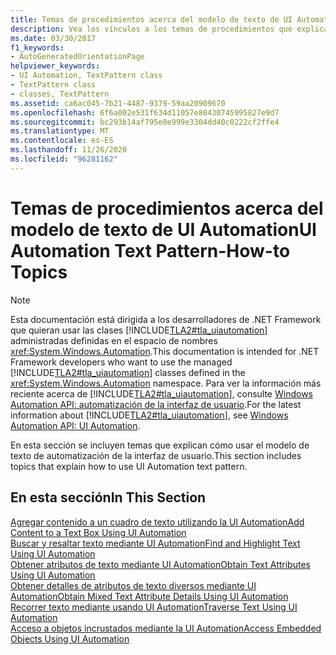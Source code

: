 ```yaml
---
title: Temas de procedimientos acerca del modelo de texto de UI Automation
description: Vea los vínculos a los temas de procedimientos que explican cómo usar el patrón de texto de automatización de la interfaz de usuario. Entre los temas se incluye agregar contenido a un cuadro de texto, recorrer texto y mucho más.
ms.date: 03/30/2017
f1_keywords:
- AutoGeneratedOrientationPage
helpviewer_keywords:
- UI Automation, TextPattern class
- TextPattern class
- classes, TextPattern
ms.assetid: ca6ac045-7b21-4487-9379-59aa20909670
ms.openlocfilehash: 6f6a002e531f634d11057e80430745995827e9d7
ms.sourcegitcommit: bc293b14af795e0e999e3304dd40c0222cf2ffe4
ms.translationtype: MT
ms.contentlocale: es-ES
ms.lasthandoff: 11/26/2020
ms.locfileid: "96281162"
---
```

# <a name="ui-automation-text-pattern-how-to-topics"></a><span data-ttu-id="14736-104">Temas de procedimientos acerca del modelo de texto de UI Automation</span><span class="sxs-lookup"><span data-stu-id="14736-104">UI Automation Text Pattern-How-to Topics</span></span>

> [!NOTE]
> <span data-ttu-id="14736-105">Esta documentación está dirigida a los desarrolladores de .NET Framework que quieran usar las clases [!INCLUDE[TLA2#tla_uiautomation](../../../includes/tla2sharptla-uiautomation-md.md)] administradas definidas en el espacio de nombres <xref:System.Windows.Automation>.</span><span class="sxs-lookup"><span data-stu-id="14736-105">This documentation is intended for .NET Framework developers who want to use the managed [!INCLUDE[TLA2#tla_uiautomation](../../../includes/tla2sharptla-uiautomation-md.md)] classes defined in the <xref:System.Windows.Automation> namespace.</span></span> <span data-ttu-id="14736-106">Para ver la información más reciente acerca de [!INCLUDE[TLA2#tla_uiautomation](../../../includes/tla2sharptla-uiautomation-md.md)], consulte [Windows Automation API: automatización de la interfaz de usuario](/windows/win32/winauto/entry-uiauto-win32).</span><span class="sxs-lookup"><span data-stu-id="14736-106">For the latest information about [!INCLUDE[TLA2#tla_uiautomation](../../../includes/tla2sharptla-uiautomation-md.md)], see [Windows Automation API: UI Automation](/windows/win32/winauto/entry-uiauto-win32).</span></span>  
  
 <span data-ttu-id="14736-107">En esta sección se incluyen temas que explican cómo usar el modelo de texto de automatización de la interfaz de usuario.</span><span class="sxs-lookup"><span data-stu-id="14736-107">This section includes topics that explain how to use UI Automation text pattern.</span></span>  
  
## <a name="in-this-section"></a><span data-ttu-id="14736-108">En esta sección</span><span class="sxs-lookup"><span data-stu-id="14736-108">In This Section</span></span>  

 [<span data-ttu-id="14736-109">Agregar contenido a un cuadro de texto utilizando la UI Automation</span><span class="sxs-lookup"><span data-stu-id="14736-109">Add Content to a Text Box Using UI Automation</span></span>](add-content-to-a-text-box-using-ui-automation.md)  
 [<span data-ttu-id="14736-110">Buscar y resaltar texto mediante UI Automation</span><span class="sxs-lookup"><span data-stu-id="14736-110">Find and Highlight Text Using UI Automation</span></span>](find-and-highlight-text-using-ui-automation.md)  
 [<span data-ttu-id="14736-111">Obtener atributos de texto mediante UI Automation</span><span class="sxs-lookup"><span data-stu-id="14736-111">Obtain Text Attributes Using UI Automation</span></span>](obtain-text-attributes-using-ui-automation.md)  
 [<span data-ttu-id="14736-112">Obtener detalles de atributos de texto diversos mediante UI Automation</span><span class="sxs-lookup"><span data-stu-id="14736-112">Obtain Mixed Text Attribute Details Using UI Automation</span></span>](obtain-mixed-text-attribute-details-using-ui-automation.md)  
 [<span data-ttu-id="14736-113">Recorrer texto mediante usando UI Automation</span><span class="sxs-lookup"><span data-stu-id="14736-113">Traverse Text Using UI Automation</span></span>](traverse-text-using-ui-automation.md)  
 [<span data-ttu-id="14736-114">Acceso a objetos incrustados mediante la UI Automation</span><span class="sxs-lookup"><span data-stu-id="14736-114">Access Embedded Objects Using UI Automation</span></span>](access-embedded-objects-using-ui-automation.md)
